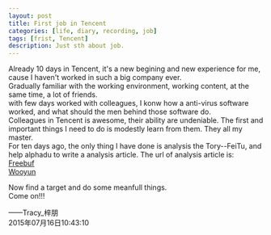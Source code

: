 ```yaml
---
layout: post
title: First job in Tencent 
categories: [life, diary, recording, job]
tags: [frist, Tencent]
description: Just sth about job.
---
```


Already 10 days in Tencent, it's a new begining and new experience for me, cause I haven't worked in such a big company ever.  
Gradually familiar with the working environment, working content, at the same time, a lot of friends.  
with few days worked with colleagues, I konw how a anti-virus software worked, and what should the men behind those software do.  
Colleagues in Tencent is awesome, their ability are undeniable. The first and important things I need to do is modestly learn from them. They all my master.  
For ten days ago, the only thing I have done is analysis the Tory--FeiTu, and help alphadu to write a analysis article. The url of analysis article is:  
[Freebuf](http://www.freebuf.com/articles/system/72319.html)  
[Wooyun](http://drops.wooyun.org/papers/7117)  

Now find a target and do some meanfull things.  
Come on!!!   


——Tracy_梓朋   
2015年07月16日10:43:10  

